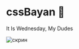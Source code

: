 # cssBayan	&#128056;

It Is Wednesday, My Dudes 	

![скрин](https://user-images.githubusercontent.com/92587046/226993377-dbc007e8-faca-431f-a6f7-38613fe368fc.png)
